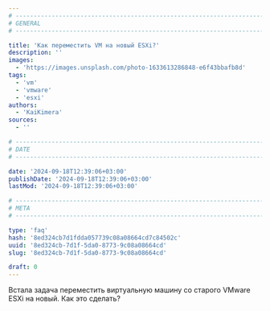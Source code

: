 ```yaml
---
# -------------------------------------------------------------------------------------------------------------------- #
# GENERAL
# -------------------------------------------------------------------------------------------------------------------- #

title: 'Как переместить VM на новый ESXi?'
description: ''
images:
  - 'https://images.unsplash.com/photo-1633613286848-e6f43bbafb8d'
tags:
  - 'vm'
  - 'vmware'
  - 'esxi'
authors:
  - 'KaiKimera'
sources:
  - ''

# -------------------------------------------------------------------------------------------------------------------- #
# DATE
# -------------------------------------------------------------------------------------------------------------------- #

date: '2024-09-18T12:39:06+03:00'
publishDate: '2024-09-18T12:39:06+03:00'
lastMod: '2024-09-18T12:39:06+03:00'

# -------------------------------------------------------------------------------------------------------------------- #
# META
# -------------------------------------------------------------------------------------------------------------------- #

type: 'faq'
hash: '8ed324cb7d1fdda057739c08a08664cd7c84502c'
uuid: '8ed324cb-7d1f-5da0-8773-9c08a08664cd'
slug: '8ed324cb-7d1f-5da0-8773-9c08a08664cd'

draft: 0
---
```


Встала задача переместить виртуальную машину со старого VMware ESXi на новый. Как это сделать?

<!--more-->
